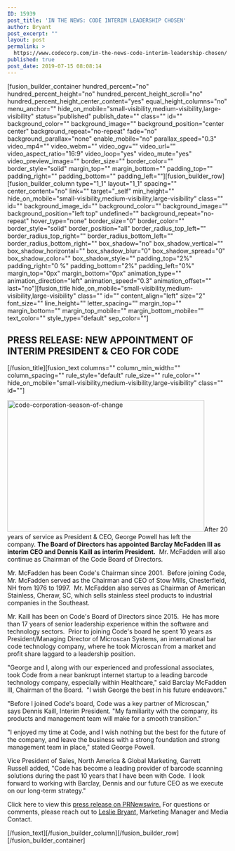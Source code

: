 ```yaml
---
ID: 15939
post_title: 'IN THE NEWS: CODE INTERIM LEADERSHIP CHOSEN'
author: Bryant
post_excerpt: ""
layout: post
permalink: >
  https://www.codecorp.com/in-the-news-code-interim-leadership-chosen/
published: true
post_date: 2019-07-15 08:08:14
---
```

[fusion_builder_container hundred_percent="no" hundred_percent_height="no" hundred_percent_height_scroll="no" hundred_percent_height_center_content="yes" equal_height_columns="no" menu_anchor="" hide_on_mobile="small-visibility,medium-visibility,large-visibility" status="published" publish_date="" class="" id="" background_color="" background_image="" background_position="center center" background_repeat="no-repeat" fade="no" background_parallax="none" enable_mobile="no" parallax_speed="0.3" video_mp4="" video_webm="" video_ogv="" video_url="" video_aspect_ratio="16:9" video_loop="yes" video_mute="yes" video_preview_image="" border_size="" border_color="" border_style="solid" margin_top="" margin_bottom="" padding_top="" padding_right="" padding_bottom="" padding_left=""][fusion_builder_row][fusion_builder_column type="1_1" layout="1_1" spacing="" center_content="no" link="" target="_self" min_height="" hide_on_mobile="small-visibility,medium-visibility,large-visibility" class="" id="" background_image_id="" background_color="" background_image="" background_position="left top" undefined="" background_repeat="no-repeat" hover_type="none" border_size="0" border_color="" border_style="solid" border_position="all" border_radius_top_left="" border_radius_top_right="" border_radius_bottom_left="" border_radius_bottom_right="" box_shadow="no" box_shadow_vertical="" box_shadow_horizontal="" box_shadow_blur="0" box_shadow_spread="0" box_shadow_color="" box_shadow_style="" padding_top="2%" padding_right="0 %" padding_bottom="2%" padding_left="0%" margin_top="0px" margin_bottom="0px" animation_type="" animation_direction="left" animation_speed="0.3" animation_offset="" last="no"][fusion_title hide_on_mobile="small-visibility,medium-visibility,large-visibility" class="" id="" content_align="left" size="2" font_size="" line_height="" letter_spacing="" margin_top="" margin_bottom="" margin_top_mobile="" margin_bottom_mobile="" text_color="" style_type="default" sep_color=""]
<h2><span id="hs_cos_wrapper_name" class="hs_cos_wrapper hs_cos_wrapper_meta_field hs_cos_wrapper_type_text" data-hs-cos-general-type="meta_field" data-hs-cos-type="text">PRESS RELEASE: NEW APPOINTMENT OF INTERIM PRESIDENT &amp; CEO FOR CODE</span></h2>
[/fusion_title][fusion_text columns="" column_min_width="" column_spacing="" rule_style="default" rule_size="" rule_color="" hide_on_mobile="small-visibility,medium-visibility,large-visibility" class="" id=""]

<img class=" wp-image-15940 alignright" src="https://www.codecorp.com/wp-content/uploads/2019/07/code-corporation-season-of-change.jpg" alt="code-corporation-season-of-change" width="449" height="299" />After 20 years of service as President &amp; CEO, <span class="xn-person">George Powell</span> has left the company. <strong>The Board of Directors has appointed <span class="xn-person">Barclay McFadden III</span> as interim CEO and <span class="xn-person">Dennis Kaill</span> as interim President.</strong>  Mr. McFadden will also continue as Chairman of the Code Board of Directors.

Mr. McFadden has been Code's Chairman since 2001.  Before joining Code, Mr. McFadden served as the Chairman and CEO of Stow Mills, <span class="xn-location">Chesterfield, NH</span> from 1976 to 1997.  Mr. McFadden also serves as Chairman of American Stainless, <span class="xn-location">Cheraw, SC</span>, which sells stainless steel products to industrial companies in the Southeast.

Mr. Kaill has been on Code's Board of Directors since 2015.  He has more than 17 years of senior leadership experience within the software and technology sectors.  Prior to joining Code's board he spent 10 years as President/Managing Director of Microscan Systems, an international bar code technology company, where he took Microscan from a market and profit share laggard to a leadership position.

"George and I, along with our experienced and professional associates, took Code from a near bankrupt internet startup to a leading barcode technology company, especially within Healthcare," said <span class="xn-person">Barclay McFadden III</span>, Chairman of the Board.  "I wish George the best in his future <span id="spanHghlt8761">endeavors."</span>

"Before I joined Code's board, Code was a key partner of <span id="spanHghlta58f">Microscan," says</span> <span class="xn-person">Dennis Kaill</span>, Interim President. "My familiarity with the company, its products and management team will make for a smooth transition."

"I enjoyed my time at Code, and I wish nothing but the best for the future of the company, and leave the business with a strong foundation and strong management team in place," stated <span class="xn-person">George Powell</span>.

Vice President of Sales, <span class="xn-location">North America</span> &amp; Global Marketing, <span class="xn-person">Garrett Russell</span> added, "Code has become a leading provider of barcode scanning solutions during the past 10 years that I have been with Code.  I look forward to working with Barclay, Dennis and our future CEO as we execute on our long-term strategy."

Click here to view this <a href="https://www.prnewswire.com/news-releases/code-corporation-announces-appointment-of-president--ceo-300884515.html?tc=eml_cleartime" target="_blank" rel="noopener noreferrer">press release on PRNewswire.</a> For questions or comments, please reach out to <a href="mailto:leslie.bryant@codecorp.com" target="_blank" rel="nofollow noopener noreferrer">Leslie Bryant,</a> Marketing Manager and Media Contact.

[/fusion_text][/fusion_builder_column][/fusion_builder_row][/fusion_builder_container]